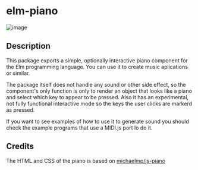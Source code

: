 # elm-piano

![image](./img/piano.png)

## Description

This package exports a simple, optionally interactive piano component for
the Elm programming language. You can use it to create music aplications or
similar.

The package itself does not handle any sound or other side effect, so the
component's only function is only to render an object that looks like a piano
and select which key to appear to be pressed. Also it has an experimental,
not fully functional interactive mode so the keys the user clicks are markerd
as pressed.

If you want to see examples of how to use it to generate sound you should 
check the example programs that use a MIDI.js port lo do it.

## Credits

The HTML and CSS of the piano is based on [michaelmp/js-piano][jspiano]

[jspiano]: https://github.com/michaelmp/js-piano
